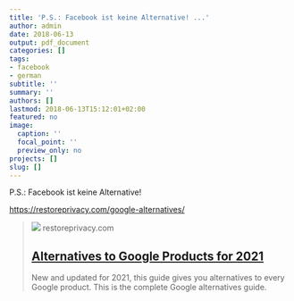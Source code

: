 ```yaml
---
title: 'P.S.: Facebook ist keine Alternative! ...'
author: admin
date: 2018-06-13
output: pdf_document
categories: []
tags:
- facebook
- german
subtitle: ''
summary: ''
authors: []
lastmod: 2018-06-13T15:12:01+02:00
featured: no
image:
  caption: ''
  focal_point: ''
  preview_only: no
projects: []
slug: []
---
```

P.S.: Facebook ist keine Alternative!

https://restoreprivacy.com/google-alternatives/
> [![](https://cdn-resprivacy.pressidium.com/wp-content/uploads/2021/08/alternatives-to-Google.jpeg)](https://restoreprivacy.com/google-alternatives/)
> restoreprivacy.com
> ## [Alternatives to Google Products for 2021](https://restoreprivacy.com/google-alternatives/)
>
>New and updated for 2021, this guide gives you alternatives to every Google product. This is the complete Google alternatives guide.

